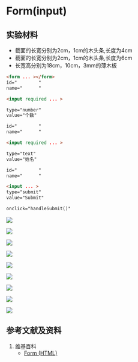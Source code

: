 ﻿# Form(input)

## 实验材料

- 截面的长宽分别为2cm，1cm的木头条,长度为4cm
- 截面的长宽分别为2cm，1cm的木头条,长度为6cm
- 长宽高分别为18cm，10cm，3mm的薄木板

```html
<form ... ></form>
id="		"
name="		"
```

```html
<input required ... >

type="number"
value="个数"

id="		"
name="		"
```

```html
<input required ... >

type="text"
value="姓名"

id="		"
name="		"
```

```html
<input ... >
type="submit"
value="Submit"

onclick="handleSubmit()"
```

![](/images/用实体模型表达Web前端开发的基本组件/Form(input)/input01.jpg)

![](/images/用实体模型表达Web前端开发的基本组件/Form(input)/input02.jpg)

![](/images/用实体模型表达Web前端开发的基本组件/Form(input)/input-option01.jpg)

![](/images/用实体模型表达Web前端开发的基本组件/Form(input)/input-option02.jpg)

![](/images/用实体模型表达Web前端开发的基本组件/Form(input)/input-submit01.jpg)

![](/images/用实体模型表达Web前端开发的基本组件/Form(input)/input-submit02.jpg)

![](/images/用实体模型表达Web前端开发的基本组件/Form(input)/input-function01.jpg)

![](/images/用实体模型表达Web前端开发的基本组件/Form(input)/form01.jpg)

![](/images/用实体模型表达Web前端开发的基本组件/Form(input)/form02.jpg)

## 参考文献及资料

1. 维基百科
	- [Form (HTML)](https://en.wikipedia.org/wiki/Form_(HTML)) 